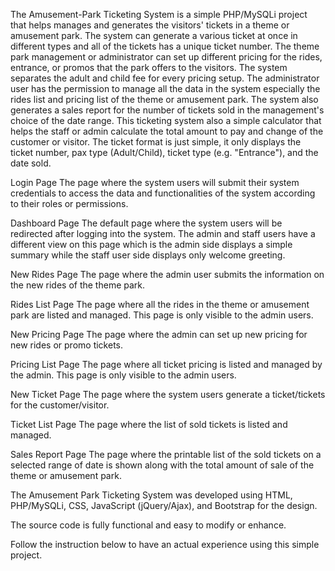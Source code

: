 The Amusement-Park Ticketing System is a simple PHP/MySQLi project that helps manages and generates the visitors' tickets in a theme or amusement park. The system can generate a various ticket at once in different types and all of the tickets has a unique ticket number. The theme park management or administrator can set up different pricing for the rides, entrance, or promos that the park offers to the visitors. The system separates the adult and child fee for every pricing setup. The administrator user has the permission to manage all the data in the system especially the rides list and pricing list of the theme or amusement park. The system also generates a sales report for the number of tickets sold in the management's choice of the date range. This  ticketing system also a simple calculator that helps the staff or admin calculate the total amount to pay and change of the customer or visitor. The ticket format is just simple, it only displays the ticket number, pax type (Adult/Child), ticket type (e.g. "Entrance"), and the date sold.



Login Page
The page where the system users will submit their system credentials to access the data and functionalities of the system according to their roles or permissions.

Dashboard Page
The default page where the system users will be redirected after logging into the system. The admin and staff users have a different view on this page which is the admin side displays a simple summary while the staff user side displays only welcome greeting.

New Rides Page
The page where the admin user submits the information on the new rides of the theme park.

Rides List Page
The page where all the rides in the theme or amusement park are listed and managed. This page is only visible to the admin users.

New Pricing Page
The page where the admin can set up new pricing for new rides or promo tickets.

Pricing List Page
The page where all ticket pricing is listed and managed by the admin. This page is only visible to the admin users.

New Ticket Page
The page where the system users generate a ticket/tickets for the customer/visitor.

Ticket List Page
The page where the list of sold tickets is listed and managed.

Sales Report Page
The page where the printable list of the sold tickets on a selected range of date is shown along with the total amount of sale of the theme or amusement park.

The Amusement Park  Ticketing System was developed using HTML, PHP/MySQLi, CSS, JavaScript (jQuery/Ajax), and Bootstrap for the design. 

The source code is fully functional and easy to modify or enhance.

Follow the instruction below to have an actual experience using this simple project.

